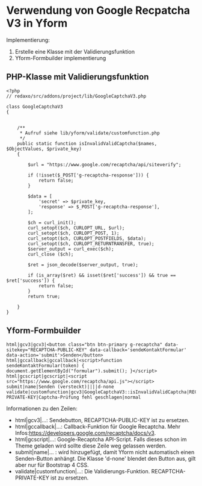 # Verwendung von Google Recpatcha V3 in Yform

Implementierung:

1. Erstelle eine Klasse mit der Validierungsfunktion
2. Yform-Formbuilder implementierung

## PHP-Klasse mit Validierungsfunktion

```
<?php
// redaxo/src/addons/project/lib/GoogleCaptchaV3.php

class GoogleCaptchaV3
{


    /**
     * Aufruf siehe lib/yform/validate/customfunction.php
     */
    public static function isInvalidValidCaptcha($names, $ObjectValues, $private_key) 
    {

        $url = "https://www.google.com/recaptcha/api/siteverify";

        if (!isset($_POST['g-recaptcha-response'])) {
            return false;
        }

        $data = [
            'secret' => $private_key,
            'response' => $_POST['g-recaptcha-response'],
        ];
        
        $ch = curl_init();
        curl_setopt($ch, CURLOPT_URL, $url);
        curl_setopt($ch, CURLOPT_POST, 1);
        curl_setopt($ch, CURLOPT_POSTFIELDS, $data);
        curl_setopt($ch, CURLOPT_RETURNTRANSFER, true);
        $server_output = curl_exec($ch);
        curl_close ($ch);
        
        $ret = json_decode($server_output, true);

        if (is_array($ret) && isset($ret['success']) && true == $ret['success']) {
            return false;
        }
        return true;

    }
}
```


## Yform-Formbuilder

```
html|gcv3|gcv3|<button class="btn btn-primary g-recaptcha" data-sitekey="RECAPTCHA-PUBLIC-KEY" data-callback='sendeKontaktFormular' data-action='submit'>Senden</button>
html|gccallback|gccallback|<script>function sendeKontaktFormular(token) { document.getElementById("formular").submit(); }</script>
html|gcscript|gcscript|<script src="https://www.google.com/recaptcha/api.js"></script>
submit|name|Senden (versteckt)||||d-none
validate|customfunction|gcv3|GoogleCaptchaV3::isInvalidValidCaptcha|RECAPTCHA-PRIVATE-KEY|Captcha-Prüfung fehl geschlagen|normal
```

Informationen zu den Zeilen:

* html|gcv3|...: Sendebutton, RECAPTCHA-PUBLIC-KEY ist zu ersetzen.
* html|gccallback|...: Callback-Funktion für Google Recaptcha. Mehr Infos:https://developers.google.com/recaptcha/docs/v3. 
* html|gcscript|...: Google-Recaptcha API-Script. Falls dieses schon im Theme geladen wird sollte diese Zeile weg gelassen werden.
* submit|name|... : wird hinzugefügt, damit Yform nicht automatisch einen Senden-Button anhängt. Die Klasse 'd-none' blendet den Button aus, gilt aber nur für Bootstrap 4 CSS.
* validate|customfunction|...: Die Validierungs-Funktion. RECAPTCHA-PRIVATE-KEY ist zu ersetzen.

